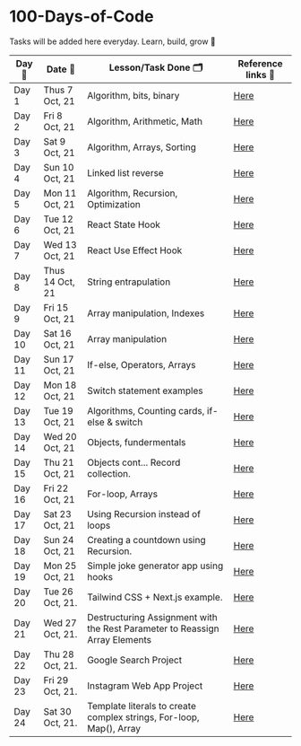 # 100-Days-of-Code

Tasks will be added here everyday. Learn, build, grow 🚀

| Day 🙈 | Date 📆         | Lesson/Task Done 🗂                                                          | Reference links 🔗                                            |
| ------ | --------------- | --------------------------------------------------------------------------- | ------------------------------------------------------------- |
| Day 1  | Thus 7 Oct, 21  | Algorithm, bits, binary                                                     | [Here](/codes/Day1.md)                                        |
| Day 2  | Fri 8 Oct, 21   | Algorithm, Arithmetic, Math                                                 | [Here](/codes/Day2.md)                                        |
| Day 3  | Sat 9 Oct, 21   | Algorithm, Arrays, Sorting                                                  | [Here](/codes/Day3.md)                                        |
| Day 4  | Sun 10 Oct, 21  | Linked list reverse                                                         | [Here](/codes/Day4.md)                                        |
| Day 5  | Mon 11 Oct, 21  | Algorithm, Recursion, Optimization                                          | [Here](/codes/Day5.md)                                        |
| Day 6  | Tue 12 Oct, 21  | React State Hook                                                            | [Here](/codes/Day6.md)                                        |
| Day 7  | Wed 13 Oct, 21  | React Use Effect Hook                                                       | [Here](/codes/Day7.md)                                        |
| Day 8  | Thus 14 Oct, 21 | String entrapulation                                                        | [Here](/codes/Day8.md)                                        |
| Day 9  | Fri 15 Oct, 21  | Array manipulation, Indexes                                                 | [Here](/codes/Day9.md)                                        |
| Day 10 | Sat 16 Oct, 21  | Array manipulation                                                          | [Here](/codes/Day10.md)                                       |
| Day 11 | Sun 17 Oct, 21  | If-else, Operators, Arrays                                                  | [Here](/codes/Day11.md)                                       |
| Day 12 | Mon 18 Oct, 21  | Switch statement examples                                                   | [Here](/codes/Day12.md)                                       |
| Day 13 | Tue 19 Oct, 21  | Algorithms, Counting cards, if-else & switch                                | [Here](/codes/Day13.md)                                       |
| Day 14 | Wed 20 Oct, 21  | Objects, fundermentals                                                      | [Here](/codes/Day14.md)                                       |
| Day 15 | Thu 21 Oct, 21  | Objects cont... Record collection.                                          | [Here](/codes/Day15.md)                                       |
| Day 16 | Fri 22 Oct, 21  | For-loop, Arrays                                                            | [Here](/codes/Day16.md)                                       |
| Day 17 | Sat 23 Oct, 21  | Using Recursion instead of loops                                            | [Here](/codes/Day17.md)                                       |
| Day 18 | Sun 24 Oct, 21  | Creating a countdown using Recursion.                                       | [Here](/codes/Day18.md)                                       |
| Day 19 | Mon 25 Oct, 21  | Simple joke generator app using hooks                                       | [Here](https://github.com/viknedus/simple-joke-generator-app) |
| Day 20 | Tue 26 Oct, 21. | Tailwind CSS + Next.js example.                                             | [Here](/codes/Day20.md)                                       |
| Day 21 | Wed 27 Oct, 21. | Destructuring Assignment with the Rest Parameter to Reassign Array Elements | [Here](/codes/day21.md)                                       |
| Day 22 | Thu 28 Oct, 21. | Google Search Project                                                       | [Here](https://g-search-v2.vercel.app)                        |
| Day 23 | Fri 29 Oct, 21. | Instagram Web App Project                                                   | [Here](https://ig-web-v2.vercel.app)                          |
| Day 24 | Sat 30 Oct, 21. | Template literals to create complex strings, For-loop, Map(), Array         | [Here](/codes/Day24.md)                                       |
